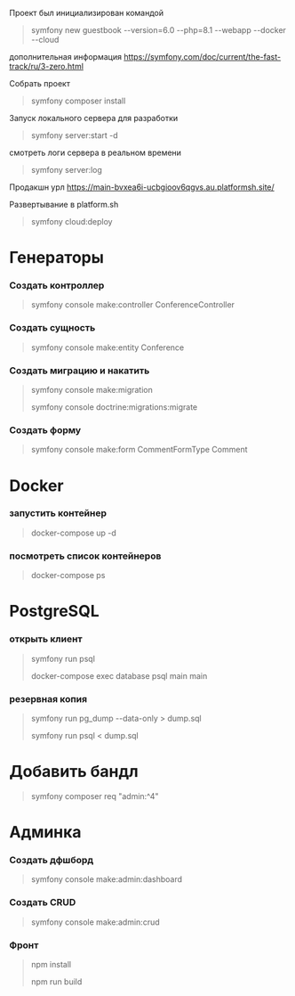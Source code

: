 Проект был инициализирован командой

> symfony new guestbook --version=6.0 --php=8.1 --webapp --docker --cloud

дополнительная информация https://symfony.com/doc/current/the-fast-track/ru/3-zero.html

Собрать проект

> symfony composer install

Запуск локального сервера для разработки

> symfony server:start -d

смотреть логи сервера в реальном времени

> symfony server:log

Продакшн урл
https://main-bvxea6i-ucbgioov6qgvs.au.platformsh.site/

Развертывание в platform.sh

> symfony cloud:deploy

# Генераторы

### Создать контроллер
> symfony console make:controller ConferenceController

### Создать сущность
> symfony console make:entity Conference

### Создать миграцию и накатить
> symfony console make:migration
> 
> symfony console doctrine:migrations:migrate

### Создать форму
> symfony console make:form CommentFormType Comment

# Docker

### запустить контейнер
> docker-compose up -d

### посмотреть список контейнеров
> docker-compose ps

# PostgreSQL

### открыть клиент
> symfony run psql
> 
> docker-compose exec database psql main main

### резервная копия
> symfony run pg_dump --data-only > dump.sql
> 
> symfony run psql < dump.sql


# Добавить бандл

> symfony composer req "admin:^4"


# Админка

### Создать дфшборд

> symfony console make:admin:dashboard

### Создать CRUD

> symfony console make:admin:crud


### Фронт

> npm install
> 
> npm run build

